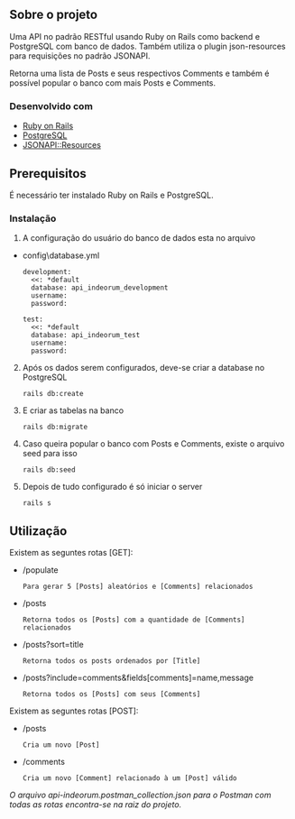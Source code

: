 <!-- ABOUT THE PROJECT -->
## Sobre o projeto
Uma API no padrão RESTful usando Ruby on Rails como backend e PostgreSQL com banco de dados. Também utiliza o plugin json-resources para requisições no padrão JSONAPI.

Retorna uma lista de Posts e seus respectivos Comments e também é possível popular o banco com mais Posts e Comments.

### Desenvolvido com

* [Ruby on Rails](https://guides.rubyonrails.org/getting_started.html)
* [PostgreSQL](https://www.postgresql.org/)
* [JSONAPI::Resources](https://jsonapi-resources.com/)



<!-- GETTING STARTED -->
## Prerequisitos

É necessário ter instalado Ruby on Rails e PostgreSQL.

### Instalação

1. A configuração do usuário do banco de dados esta no arquivo 
* config\database.yml
  ```
  development:
    <<: *default
    database: api_indeorum_development
    username: 
    password: 

  test:
    <<: *default
    database: api_indeorum_test
    username: 
    password: 
  ```
2. Após os dados serem configurados, deve-se criar a database no PostgreSQL
    ```
    rails db:create
    ```
3. E criar as tabelas na banco
    ```
    rails db:migrate
    ```
4. Caso queira popular o banco com Posts e Comments, existe o arquivo seed para isso
    ```
    rails db:seed
    ```
5. Depois de tudo configurado é só iniciar o server
    ```
    rails s
    ```
<!-- USAGE EXAMPLES -->
## Utilização
Existem as seguntes rotas [GET]:
  
* /populate
  ```
  Para gerar 5 [Posts] aleatórios e [Comments] relacionados
  ```
* /posts
  ```
  Retorna todos os [Posts] com a quantidade de [Comments] relacionados
  ```
* /posts?sort=title
  ```
  Retorna todos os posts ordenados por [Title]
  ```
* /posts?include=comments&fields[comments]=name,message
  ```
  Retorna todos os [Posts] com seus [Comments]
  ```
Existem as seguntes rotas [POST]:
* /posts
  ```
  Cria um novo [Post]
  ```
* /comments
  ```
  Cria um novo [Comment] relacionado à um [Post] válido
  ```

_O arquivo api-indeorum.postman_collection.json para o Postman com todas as rotas encontra-se na raiz do projeto._
